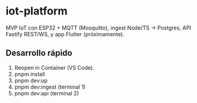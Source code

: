 # iot-platform

MVP IoT con ESP32 + MQTT (Mosquitto), ingest Node/TS → Postgres, API Fastify REST/WS, y app Flutter (próximamente).

## Desarrollo rápido
1) Reopen in Container (VS Code).
2) pnpm install
3) pnpm dev:up
4) pnpm dev:ingest (terminal 1)
5) pnpm dev:api (terminal 2)


